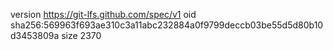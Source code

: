 version https://git-lfs.github.com/spec/v1
oid sha256:569963f693ae310c3a11abc232884a0f9799deccb03be55d5d80b10d3453809a
size 2370
